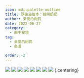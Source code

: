 ```yaml
---
icon: mdi:palette-outline
title: 罗德岛绘本：猞猁奶奶
author: 亲爱的树鹨
date: 2022-06-27
category:
  - 画中秘境
tag:
  - 亲爱的树鹨
  - 条漫

order: -2
---
```


![](./res/comic/00cover.webp)
![](./res/comic/01.webp)
![](./res/comic/02.webp)
![](./res/comic/03.webp)
![](./res/comic/04.webp)
![](./res/comic/05.webp)
![](./res/comic/06.webp)
![](./res/comic/07.webp) {.centering}

<FakeAds />